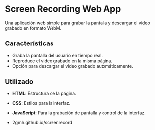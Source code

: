 # Screen Recording Web App

Una aplicación web simple para grabar la pantalla y descargar el video grabado en formato WebM.

## Características

- Graba la pantalla del usuario en tiempo real.
- Reproduce el video grabado en la misma página.
- Opción para descargar el video grabado automáticamente.

## Utilizado

- **HTML**: Estructura de la página.
- **CSS**: Estilos para la interfaz.
- **JavaScript**: Para la grabación de pantalla y control de la interfaz.

- 2gmh.github.io/screenrecord
